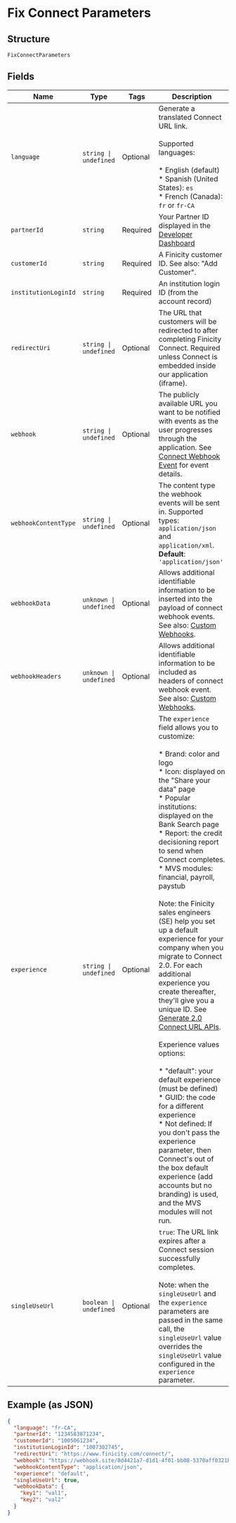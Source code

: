
# Fix Connect Parameters

## Structure

`FixConnectParameters`

## Fields

| Name | Type | Tags | Description |
|  --- | --- | --- | --- |
| `language` | `string \| undefined` | Optional | Generate a translated Connect URL link.<br><br>Supported languages:<br><br>* English (default)<br>* Spanish (United States): `es`<br>* French (Canada): `fr` or `fr-CA` |
| `partnerId` | `string` | Required | Your Partner ID displayed in the [Developer Dashboard](https://developer.finicity.com/admin) |
| `customerId` | `string` | Required | A Finicity customer ID. See also: "Add Customer". |
| `institutionLoginId` | `string` | Required | An institution login ID (from the account record) |
| `redirectUri` | `string \| undefined` | Optional | The URL that customers will be redirected to after completing Finicity Connect. Required unless Connect is embedded inside our application (iframe). |
| `webhook` | `string \| undefined` | Optional | The publicly available URL you want to be notified with events as the user progresses through the application. See [Connect Webhook Event](https://docs.finicity.com/connect-and-mvs-webhooks/) for event details. |
| `webhookContentType` | `string \| undefined` | Optional | The content type the webhook events will be sent in. Supported types: `application/json` and `application/xml`.<br>**Default**: `'application/json'` |
| `webhookData` | `unknown \| undefined` | Optional | Allows additional identifiable information to be inserted into the payload of connect webhook events. See also: [Custom Webhooks](https://docs.finicity.com/custom-webhooks/). |
| `webhookHeaders` | `unknown \| undefined` | Optional | Allows additional identifiable information to be included as headers of connect webhook event. See also: [Custom Webhooks](https://docs.finicity.com/custom-webhooks/). |
| `experience` | `string \| undefined` | Optional | The `experience` field allows you to customize:<br><br>* Brand: color and logo<br>* Icon: displayed on the "Share your data" page<br>* Popular institutions: displayed on the Bank Search page<br>* Report: the credit decisioning report to send when Connect completes.<br>* MVS modules: financial, payroll, paystub<br><br>Note: the Finicity sales engineers (SE) help you set up a default experience for your company when you migrate to Connect 2.0. For each additional experience you create thereafter, they'll give you a unique ID. See [Generate 2.0 Connect URL APIs](https://docs.finicity.com/migrate-to-connect-web-sdk-2-0/#migrate-connect-web-sdk-1).<br><br>Experience values options:<br><br>* "default": your default experience (must be defined)<br>* GUID: the code for a different experience<br>* Not defined: If you don't pass the experience parameter, then Connect's out of the box default experience (add accounts but no branding) is used, and the MVS modules will not run. |
| `singleUseUrl` | `boolean \| undefined` | Optional | `true`: The URL link expires after a Connect session successfully completes.<br><br>Note: when the `singleUseUrl` and the `experience` parameters are passed in the same call, the `singleUseUrl` value overrides the `singleUseUrl` value configured in the `experience` parameter. |

## Example (as JSON)

```json
{
  "language": "fr-CA",
  "partnerId": "1234583871234",
  "customerId": "1005061234",
  "institutionLoginId": "1007302745",
  "redirectUri": "https://www.finicity.com/connect/",
  "webhook": "https://webhook.site/8d4421a7-d1d1-4f01-bb08-5370aff0321b",
  "webhookContentType": "application/json",
  "experience": "default",
  "singleUseUrl": true,
  "webhookData": {
    "key1": "val1",
    "key2": "val2"
  }
}
```

